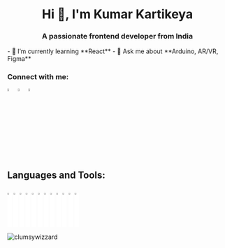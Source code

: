 <html>

<body>
    <h1 align="center">Hi 👋, I'm Kumar Kartikeya</h1>
    <h3 align="center">A passionate frontend developer from India</h3>
    - 🌱 I’m currently learning **React**
    - 💬 Ask me about **Arduino, AR/VR, Figma**
    <h3 align="left">Connect with me:</h3>
    <p align="left">
    <div class>
        <a href="https://twitter.com/karthiccbruh" target="blank"><img align="center"
                src="https://upload.wikimedia.org/wikipedia/commons/5/53/X_logo_2023_original.svg" alt="karthiccbruh"
                style="width: 4%; height: auto; object-fit: cover; object-position: center; display: block; display: inline-block;" /></a>
        <a href="https://linkedin.com/in/karthicc-bruh" target="blank"><img align="center"
                src="https://static-00.iconduck.com/assets.00/github-icon-256x249-eb1fu3cu.png" alt="karthicc-bruh"
                style="width: 4%; height: auto; object-fit: cover; object-position: center; display: block; display: inline-block;" /></a>
        <a href="https://instagram.com/karthicc_bruh" target="blank"><img align="center"
                src="https://upload.wikimedia.org/wikipedia/commons/thumb/e/e7/Instagram_logo_2016.svg/2048px-Instagram_logo_2016.svg.png"
                alt="karthicc_bruh"
                style="width: 4%; height: auto; object-fit: cover; object-position: center; display: block; display: inline-block;"  /></a>
    </div>
    </p>
    <h2 align="left">Languages and Tools:</h2>
    <p align="left">
    <div>
        <img src="https://upload.wikimedia.org/wikipedia/commons/thumb/a/af/Adobe_Photoshop_CC_icon.svg/1200px-Adobe_Photoshop_CC_icon.svg.png"
            alt="Photoshop"
            style="width: 2%; height: auto; object-fit: cover; object-position: center; display: block; background-color: white; display: inline-block;" />
        <img src="https://upload.wikimedia.org/wikipedia/commons/thumb/4/40/Adobe_Premiere_Pro_CC_icon.svg/1200px-Adobe_Premiere_Pro_CC_icon.svg.png"
            alt="Premiere Pro"
            style="width: 2%; height: auto; object-fit: cover; object-position: center; display: block; background-color: white; display: inline-block;" />
        <img src="https://upload.wikimedia.org/wikipedia/commons/thumb/f/fb/Adobe_Illustrator_CC_icon.svg/1200px-Adobe_Illustrator_CC_icon.svg.png"
            alt="Illustrator"
            style="width: 2%; height: auto; object-fit: cover; object-position: center; display: block; background-color: white; display: inline-block;" />
        <img src="https://www.vectorlogo.zone/logos/figma/figma-icon.svg" alt="Figma"
            style="width: 2%; height: auto; object-fit: cover; object-position: center; display: block; background-color: white; display: inline-block;" />
        <img src="https://upload.wikimedia.org/wikipedia/commons/thumb/0/0c/Blender_logo_no_text.svg/2503px-Blender_logo_no_text.svg.png"
            alt="Blender"
            style="width: 2%; height: auto; object-fit: cover; object-position: center; display: block; background-color: white; display: inline-block;" />
        <img src="https://www.vectorlogo.zone/logos/unity3d/unity3d-icon.svg" alt="Unity"
            style="width: 2%; height: auto; object-fit: cover; object-position: center; display: block; background-color: white; display: inline-block;" />
        <img src="https://upload.wikimedia.org/wikipedia/commons/thumb/1/18/C_Programming_Language.svg/1853px-C_Programming_Language.svg.png"
            alt="C"
            style="width: 2%; height: auto; object-fit: cover; object-position: center; display: block; background-color: white; display: inline-block;" />
        <img src="https://upload.wikimedia.org/wikipedia/commons/thumb/b/bd/Logo_C_sharp.svg/1820px-Logo_C_sharp.svg.png "
            alt="Csharp"
            style="width: 2%; height: auto; object-fit: cover; object-position: center; display: block; background-color: white; display: inline-block;" />
        <img src="https://education.oracle.com/file/general/p-80-java.png" alt="Java"
            style="width: 2%; height: auto; object-fit: cover; object-position: center; display: block; background-color: white; display: inline-block;" />
        <img src="https://upload.wikimedia.org/wikipedia/commons/thumb/c/c3/Python-logo-notext.svg/1869px-Python-logo-notext.svg.png"
            alt="Python"
            style="width: 2%; height: auto; object-fit: cover; object-position: center; display: block; background-color: white; display: inline-block;" />
        <img src="https://www.freepnglogos.com/uploads/logo-mysql-png/logo-mysql-mysql-logo-png-images-are-download-crazypng-15.png"
            alt="MySQL"
            style="width: 2%; height: auto; object-fit: cover; object-position: center; display: block; background-color: white; display: inline-block;" />
        <img src="https://cdn.worldvectorlogo.com/logos/arduino-1.svg" alt="Arduino"
            style="width: 2%; height: auto; object-fit: cover; object-position: center; display: block; background-color: white; display: inline-block;" />
    </div>
    </p>
    <p><img align="center"
            src="https://github-readme-stats.vercel.app/api/top-langs?username=clumsywizzard&show_icons=true&locale=en&layout=compact"
            alt="clumsywizzard" /></p>
</body>

</html>